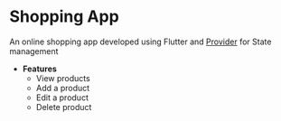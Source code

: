 # Shopping App

An online shopping app developed using Flutter and [Provider](https://pub.dev/packages/provider) for State management 

* **Features** 
  * View products 
  * Add a product
  * Edit a product 
  * Delete product
  
   
